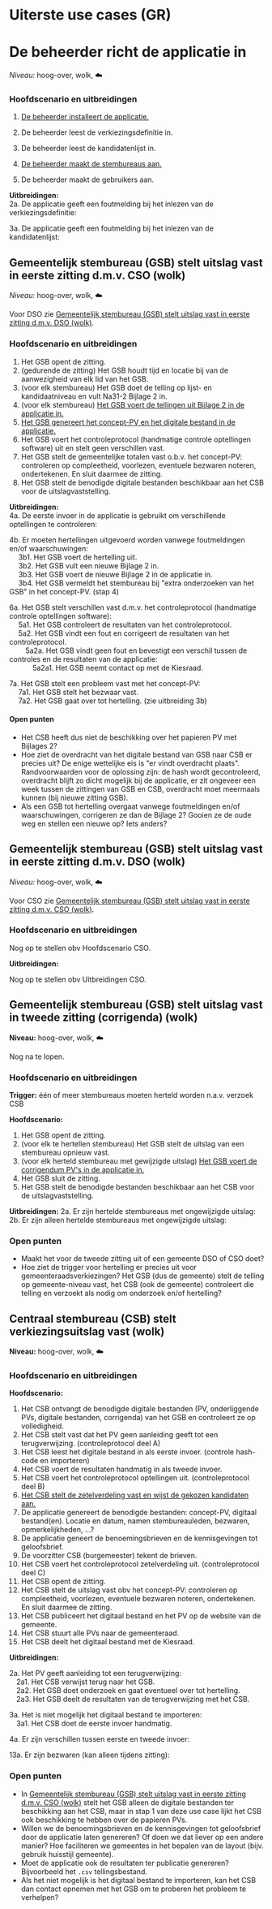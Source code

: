 # Uiterste use cases (GR)

# De beheerder richt de applicatie in

_Niveau:_ hoog-over, wolk, ☁️

### Hoofdscenario en uitbreidingen

1. [De beheerder installeert de applicatie.](./installeren-en-inrichten-applicatie.md#de-beheerder-installeert-de-applicatie-zee)

2. De beheerder leest de verkiezingsdefinitie in.

3. De beheerder leest de kandidatenlijst in.

4. [De beheerder maakt de stembureaus aan.](./installeren-en-inrichten-applicatie.md#de-beheerder-zet-de-stembureaus-in-de-applicatie-zee)

5. De beheerder maakt de gebruikers aan.

__Uitbreidingen:__  
2a. De applicatie geeft een foutmelding bij het inlezen van de verkiezingsdefinitie:

3a. De applicatie geeft een foutmelding bij het inlezen van de kandidatenlijst:

## Gemeentelijk stembureau (GSB) stelt uitslag vast in eerste zitting d.m.v. CSO (wolk)

_Niveau:_ hoog-over, wolk, ☁️

Voor DSO zie [Gemeentelijk stembureau (GSB) stelt uitslag vast in eerste zitting d.m.v. DSO (wolk)](#gemeentelijk-stembureau-gsb-stelt-uitslag-vast-in-eerste-zitting-dmv-dso-wolk).

### Hoofdscenario en uitbreidingen

1. Het GSB opent de zitting.
2. (gedurende de zitting) Het GSB houdt tijd en locatie bij van de aanwezigheid van elk lid van het GSB.
3. (voor elk stembureau) Het GSB doet de telling op lijst- en kandidaatniveau en vult Na31-2 Bijlage 2 in.
4. (voor elk stembureau) [Het GSB voert de tellingen uit Bijlage 2 in de applicatie in.](./invoer-eerste-zitting.md#het-gsb-voert-de-tellingen-in-de-applicatie-in-vlieger)
5. [Het GSB genereert het concept-PV en het digitale bestand in de applicatie.](./gsb-genereren-bestanden.md#het-gsb-genereert-het-concept-pv-en-het-digitale-bestand-in-de-applicatie-zee)
6. Het GSB voert het controleprotocol (handmatige controle optellingen software) uit en stelt geen verschillen vast.
7. Het GSB stelt de gemeentelijke totalen vast o.b.v. het concept-PV: controleren op compleetheid, voorlezen, eventuele bezwaren noteren, ondertekenen. En sluit daarmee de zitting.
8. Het GSB stelt de benodigde digitale bestanden beschikbaar aan het CSB voor de uitslagvaststelling.  

__Uitbreidingen:__  
4a. De eerste invoer in de applicatie is gebruikt om verschillende optellingen te controleren:  

4b. Er moeten hertellingen uitgevoerd worden vanwege foutmeldingen en/of waarschuwingen:  
&emsp; 3b1. Het GSB voert de hertelling uit.  
&emsp; 3b2. Het GSB vult een nieuwe Bijlage 2 in.  
&emsp; 3b3. Het GSB voert de nieuwe Bijlage 2 in de applicatie in.  
&emsp; 3b4. Het GSB vermeldt het stembureau bij "extra onderzoeken van het GSB" in het concept-PV. (stap 4)

6a. Het GSB stelt verschillen vast d.m.v. het controleprotocol (handmatige controle optellingen software):  
&emsp; 5a1. Het GSB controleert de resultaten van het controleprotocol.  
&emsp; 5a2. Het GSB vindt een fout en corrigeert de resultaten van het controleprotocol.  
&emsp;&emsp; 5a2a. Het GSB vindt geen fout en bevestigt een verschil tussen de controles en de resultaten van de applicatie:  
&emsp;&emsp;&emsp; 5a2a1. Het GSB neemt contact op met de Kiesraad.  

7a. Het GSB stelt een probleem vast met het concept-PV:  
&emsp; 7a1. Het GSB stelt het bezwaar vast.  
&emsp; 7a2. Het GSB gaat over tot hertelling. (zie uitbreiding 3b)

#### Open punten

- Het CSB heeft dus niet de beschikking over het papieren PV met Bijlages 2?
- Hoe ziet de overdracht van het digitale bestand van GSB naar CSB er precies uit? De enige wettelijke eis is "er vindt overdracht plaats". Randvoorwaarden voor de oplossing zijn: de hash wordt gecontroleerd, overdracht blijft zo dicht mogelijk bij de applicatie, er zit ongeveer een week tussen de zittingen van GSB en CSB, overdracht moet meermaals kunnen (bij nieuwe zitting GSB).
- Als een GSB tot hertelling overgaat vanwege foutmeldingen en/of waarschuwingen, corrigeren ze dan de Bijlage 2? Gooien ze de oude weg en stellen een nieuwe op? Iets anders?



## Gemeentelijk stembureau (GSB) stelt uitslag vast in eerste zitting d.m.v. DSO (wolk)

_Niveau:_ hoog-over, wolk, ☁️

Voor CSO zie [Gemeentelijk stembureau (GSB) stelt uitslag vast in eerste zitting d.m.v. CSO (wolk)](#gemeentelijk-stembureau-gsb-stelt-uitslag-vast-in-eerste-zitting-dmv-cso-wolk).

### Hoofdscenario en uitbreidingen

Nog op te stellen obv Hoofdscenario CSO.

__Uitbreidingen:__

Nog op te stellen obv Uitbreidingen CSO.


## Gemeentelijk stembureau (GSB) stelt uitslag vast in tweede zitting (corrigenda) (wolk)

__Niveau:__ hoog-over, wolk, ☁️

Nog na te lopen.

### Hoofdscenario en uitbreidingen

__Trigger:__ één of meer stembureaus moeten herteld worden n.a.v. verzoek CSB

__Hoofdscenario:__  

1. Het GSB opent de zitting.
2. (voor elk te hertellen stembureau) Het GSB stelt de uitslag van een stembureau opnieuw vast.
3. (voor elk herteld stembureau met gewijzigde uitslag) [Het GSB voert de corrigendum PV's in de applicatie in.](./invoer-tweede-zitting.md#het-gsb-voert-de-corrigendum-pvs-in-de-applicatie-in-vlieger)
4. Het GSB sluit de zitting.
5. Het GSB stelt de benodigde bestanden beschikbaar aan het CSB voor de uitslagvaststelling.

__Uitbreidingen:__
2a. Er zijn hertelde stembureaus met ongewijzigde uitslag:  
2b. Er zijn alleen hertelde stembureaus met ongewijzigde uitslag:  

### Open punten

- Maakt het voor de tweede zitting uit of een gemeente DSO of CSO doet?
- Hoe ziet de trigger voor hertelling er precies uit voor gemeenteraadsverkiezingen? Het GSB (dus de gemeente) stelt de telling op gemeente-niveau vast, het CSB (ook de gemeente) controleert die telling en verzoekt als nodig om onderzoek en/of hertelling?


## Centraal stembureau (CSB) stelt verkiezingsuitslag vast (wolk)

__Niveau:__ hoog-over, wolk, ☁️

### Hoofdscenario en uitbreidingen

__Hoofdscenario:__  

1. Het CSB ontvangt de benodigde digitale bestanden (PV, onderliggende PVs, digitale bestanden, corrigenda) van het GSB en controleert ze op volledigheid.
2. Het CSB stelt vast dat het PV geen aanleiding geeft tot een terugverwijzing. (controleprotocol deel A)
3. Het CSB leest het digitale bestand in als eerste invoer. (controle hash-code en importeren)
4. Het CSB voert de resultaten handmatig in als tweede invoer.
5. Het CSB voert het controleprotocol optellingen uit. (controleprotocol deel B)
6. [Het CSB stelt de zetelverdeling vast en wijst de gekozen kandidaten aan.](./csb-zetelverdeling-aanwijzing-kandidaten.md#het-csb-stelt-de-zetelverdeling-vast-en-wijst-de-gekozen-kandidaten-aan-vlieger)
8. De applicatie genereert de benodigde bestanden: concept-PV, digitaal bestand(en). Locatie en datum, namen stembureauleden, bezwaren, opmerkelijkheden, ...?
9. De applicatie geneert de benoemingsbrieven en de kennisgevingen tot geloofsbrief.
10. De voorzitter CSB (burgemeester) tekent de brieven.
11. Het CSB voert het controleprotocol zetelverdeling uit. (controleprotocol deel C)
12. Het CSB opent de zitting.
13. Het CSB stelt de uitslag vast obv het concept-PV: controleren op compleetheid, voorlezen, eventuele bezwaren noteren, ondertekenen. En sluit daarmee de zitting.
14. Het CSB publiceert het digitaal bestand en het PV op de website van de gemeente.
15. Het CSB stuurt alle PVs naar de gemeenteraad.
16. Het CSB deelt het digitaal bestand met de Kiesraad.

__Uitbreidingen:__

2a. Het PV geeft aanleiding tot een terugverwijzing:  
&emsp;2a1. Het CSB verwijst terug naar het GSB.  
&emsp;2a2. Het GSB doet onderzoek en gaat eventueel over tot hertelling.  
&emsp;2a3. Het GSB deelt de resultaten van de terugverwijzing met het CSB.

3a. Het is niet mogelijk het digitaal bestand te importeren:  
&emsp;3a1. Het CSB doet de eerste invoer handmatig.

4a. Er zijn verschillen tussen eerste en tweede invoer:

13a. Er zijn bezwaren (kan alleen tijdens zitting):

### Open punten

- In [Gemeentelijk stembureau (GSB) stelt uitslag vast in eerste zitting d.m.v. CSO (wolk)](#gemeentelijk-stembureau-gsb-stelt-uitslag-vast-in-eerste-zitting-dmv-cso-wolk) stelt het GSB alleen de digitale bestanden ter beschikking aan het CSB, maar in stap 1 van deze use case lijkt het CSB ook beschikking te hebben over de papieren PVs.
- Willen we de benoemingsbrieven en de kennisgevingen tot geloofsbrief door de applicatie laten genereren? Of doen we dat liever op een andere manier? Hoe faciliteren we gemeentes in het bepalen van de layout (bijv. gebruik huisstijl gemeente).
- Moet de applicatie ook de resultaten ter publicatie genereren? Bijvoorbeeld het `.csv` tellingsbestand.
- Als het niet mogelijk is het digitaal bestand te importeren, kan het CSB dan contact opnemen met het GSB om te proberen het probleem te verhelpen?
